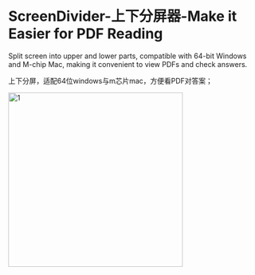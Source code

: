 # ScreenDivider-上下分屏器-Make it Easier for PDF Reading

Split screen into upper and lower parts, compatible with 64-bit Windows and M-chip Mac, making it convenient to view PDFs and check answers.

上下分屏，适配64位windows与m芯片mac，方便看PDF对答案；

<img src="https://github.com/user-attachments/assets/1a0c9aff-2029-4dfe-beac-24f47f9904f7" alt="1" width="350">
